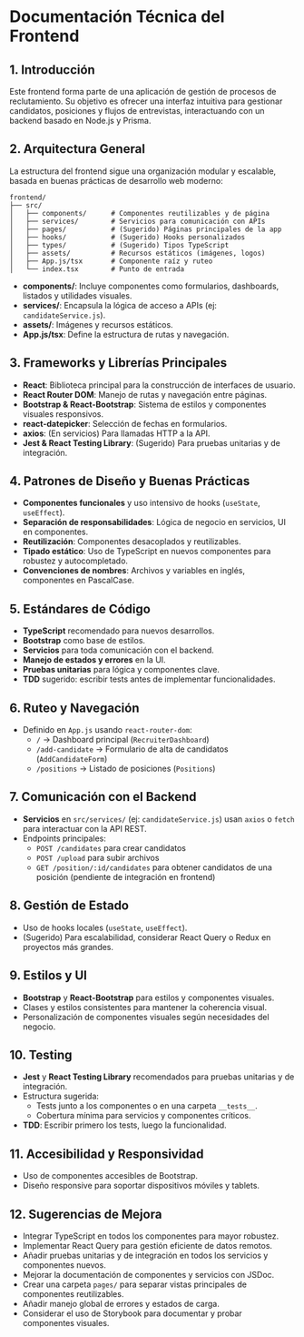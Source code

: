 # Documentación Técnica del Frontend

## 1. Introducción
Este frontend forma parte de una aplicación de gestión de procesos de reclutamiento. Su objetivo es ofrecer una interfaz intuitiva para gestionar candidatos, posiciones y flujos de entrevistas, interactuando con un backend basado en Node.js y Prisma.

## 2. Arquitectura General
La estructura del frontend sigue una organización modular y escalable, basada en buenas prácticas de desarrollo web moderno:

```
frontend/
├── src/
│   ├── components/      # Componentes reutilizables y de página
│   ├── services/        # Servicios para comunicación con APIs
│   ├── pages/           # (Sugerido) Páginas principales de la app
│   ├── hooks/           # (Sugerido) Hooks personalizados
│   ├── types/           # (Sugerido) Tipos TypeScript
│   ├── assets/          # Recursos estáticos (imágenes, logos)
│   ├── App.js/tsx       # Componente raíz y ruteo
│   └── index.tsx        # Punto de entrada
```

- **components/**: Incluye componentes como formularios, dashboards, listados y utilidades visuales.
- **services/**: Encapsula la lógica de acceso a APIs (ej: `candidateService.js`).
- **assets/**: Imágenes y recursos estáticos.
- **App.js/tsx**: Define la estructura de rutas y navegación.

## 3. Frameworks y Librerías Principales
- **React**: Biblioteca principal para la construcción de interfaces de usuario.
- **React Router DOM**: Manejo de rutas y navegación entre páginas.
- **Bootstrap & React-Bootstrap**: Sistema de estilos y componentes visuales responsivos.
- **react-datepicker**: Selección de fechas en formularios.
- **axios**: (En servicios) Para llamadas HTTP a la API.
- **Jest & React Testing Library**: (Sugerido) Para pruebas unitarias y de integración.

## 4. Patrones de Diseño y Buenas Prácticas
- **Componentes funcionales** y uso intensivo de hooks (`useState`, `useEffect`).
- **Separación de responsabilidades**: Lógica de negocio en servicios, UI en componentes.
- **Reutilización**: Componentes desacoplados y reutilizables.
- **Tipado estático**: Uso de TypeScript en nuevos componentes para robustez y autocompletado.
- **Convenciones de nombres**: Archivos y variables en inglés, componentes en PascalCase.

## 5. Estándares de Código
- **TypeScript** recomendado para nuevos desarrollos.
- **Bootstrap** como base de estilos.
- **Servicios** para toda comunicación con el backend.
- **Manejo de estados y errores** en la UI.
- **Pruebas unitarias** para lógica y componentes clave.
- **TDD** sugerido: escribir tests antes de implementar funcionalidades.

## 6. Ruteo y Navegación
- Definido en `App.js` usando `react-router-dom`:
  - `/` → Dashboard principal (`RecruiterDashboard`)
  - `/add-candidate` → Formulario de alta de candidatos (`AddCandidateForm`)
  - `/positions` → Listado de posiciones (`Positions`)

## 7. Comunicación con el Backend
- **Servicios** en `src/services/` (ej: `candidateService.js`) usan `axios` o `fetch` para interactuar con la API REST.
- Endpoints principales:
  - `POST /candidates` para crear candidatos
  - `POST /upload` para subir archivos
  - `GET /position/:id/candidates` para obtener candidatos de una posición (pendiente de integración en frontend)

## 8. Gestión de Estado
- Uso de hooks locales (`useState`, `useEffect`).
- (Sugerido) Para escalabilidad, considerar React Query o Redux en proyectos más grandes.

## 9. Estilos y UI
- **Bootstrap** y **React-Bootstrap** para estilos y componentes visuales.
- Clases y estilos consistentes para mantener la coherencia visual.
- Personalización de componentes visuales según necesidades del negocio.

## 10. Testing
- **Jest** y **React Testing Library** recomendados para pruebas unitarias y de integración.
- Estructura sugerida:
  - Tests junto a los componentes o en una carpeta `__tests__`.
  - Cobertura mínima para servicios y componentes críticos.
- **TDD**: Escribir primero los tests, luego la funcionalidad.

## 11. Accesibilidad y Responsividad
- Uso de componentes accesibles de Bootstrap.
- Diseño responsive para soportar dispositivos móviles y tablets.

## 12. Sugerencias de Mejora
- Integrar TypeScript en todos los componentes para mayor robustez.
- Implementar React Query para gestión eficiente de datos remotos.
- Añadir pruebas unitarias y de integración en todos los servicios y componentes nuevos.
- Mejorar la documentación de componentes y servicios con JSDoc.
- Crear una carpeta `pages/` para separar vistas principales de componentes reutilizables.
- Añadir manejo global de errores y estados de carga.
- Considerar el uso de Storybook para documentar y probar componentes visuales. 